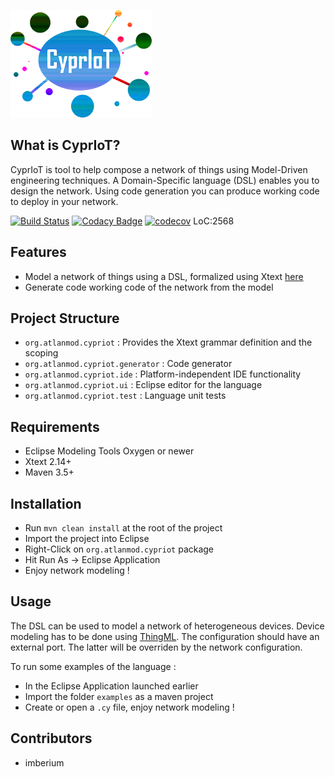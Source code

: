 ![CyprIoT Logo](logo.png)

## What is CyprIoT?
CyprIoT is tool to help compose a network of things using Model-Driven engineering techniques. A Domain-Specific language (DSL) enables you to design the network. Using code generation you can produce working code to deploy in your network.

[![Build Status](https://travis-ci.org/atlanmod/CyprIoT.svg?branch=master)](https://travis-ci.org/atlanmod/CyprIoT) [![Codacy Badge](https://api.codacy.com/project/badge/Grade/514aac3f5239460281668f1bc65305d3)](https://www.codacy.com/app/imberium/CyprIoT?utm_source=github.com&amp;utm_medium=referral&amp;utm_content=atlanmod/CyprIoT&amp;utm_campaign=Badge_Grade) [![codecov](https://codecov.io/gh/atlanmod/CyprIoT/branch/master/graph/badge.svg)](https://codecov.io/gh/atlanmod/CyprIoT) LoC:2568

## Features

* Model a network of things using a DSL, formalized using Xtext [here](https://github.com/atlanmod/CyprIoT/tree/master/org.atlanmod.cypriot/src/org/atlanmod/cypriot)
* Generate code working code of the network from the model

## Project Structure

* ``org.atlanmod.cypriot`` : Provides the Xtext grammar definition and the scoping
* ``org.atlanmod.cypriot.generator`` : Code generator
* ``org.atlanmod.cypriot.ide`` : Platform-independent IDE functionality 
* ``org.atlanmod.cypriot.ui`` : Eclipse editor for the language
* ``org.atlanmod.cypriot.test`` : Language unit tests

## Requirements

* Eclipse Modeling Tools Oxygen or newer
* Xtext 2.14+
* Maven 3.5+

## Installation

* Run ``mvn clean install`` at the root of the project	
* Import the project into Eclipse
* Right-Click on ``org.atlanmod.cypriot`` package
* Hit Run As -> Eclipse Application
* Enjoy network modeling !

## Usage

The DSL can be used to model a network of heterogeneous devices. Device modeling has to be done using [ThingML](https://github.com/TelluIoT/ThingML). The configuration should have an external port. The latter will be overriden by the network configuration.

To run some examples of the language :

* In the Eclipse Application launched earlier
* Import the folder ``examples`` as a maven project
* Create or open a ``.cy`` file, enjoy network modeling !

## Contributors

* imberium